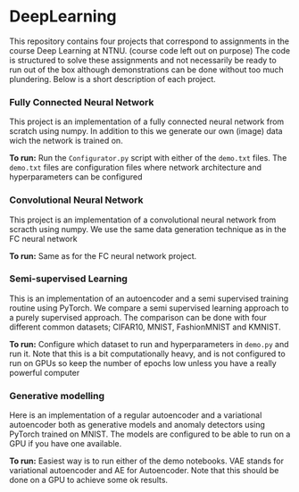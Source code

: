 # DeepLearning
This repository contains four projects that correspond to assignments in the course Deep Learning at NTNU. (course code left out on purpose)
The code is structured to solve these assignments and not necessarily be ready to run out of the box although demonstrations can be done without too much plundering.
Below is a short description of each project. 

### Fully Connected Neural Network
This project is an implementation of a fully connected neural network from scratch using numpy. In addition to this we generate our own (image) data wich the network is trained on.

**To run:** Run the `Configurator.py` script with either of the `demo.txt` files. The `demo.txt` files are configuration files where network architecture and hyperparameters can be configured

### Convolutional Neural Network
This project is an implementation of a convolutional neural network from scracth using numpy. We use the same data generation technique as in the FC neural network

**To run:** Same as for the FC neural network project.

### Semi-supervised Learning
This is an implementation of an autoencoder and a semi supervised training routine using PyTorch. We compare a semi supervised learning approach to a purely supervised approach.
The comparison can be done with four different common datasets; CIFAR10, MNIST, FashionMNIST and KMNIST. 

**To run:** Configure which dataset to run and hyperparameters in `demo.py` and run it. Note that this is a bit computationally heavy, and is not configured to run on GPUs so keep the number of epochs low unless you have a really powerful computer

### Generative modelling
Here is an implementation of a regular autoencoder and a variational autoencoder both as generative models and anomaly detectors using PyTorch trained on MNIST. The models are configured to be able to run on a GPU if you have one available. 

**To run:** Easiest way is to run either of the demo notebooks. VAE stands for variational autoencoder and AE for Autoencoder. Note that this should be done on a GPU to achieve some ok results. 

